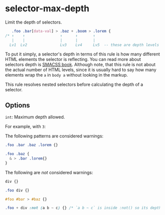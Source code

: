 # selector-max-depth

Limit the depth of selectors.

```css
   .foo .bar[data-val] > .baz + .boom > .lorem {
/* ↑    ↑                ↑      ↑       ↑
   |    |                |      |       | 
  Lv1  Lv2               Lv3    Lv4     Lv5  -- these are depth levels */
```

To put it simply, a selector's depth in terms of this rule is how many different HTML elements the selector is reflecting. You can read more about selectors depth is [SMACSS book](http://smacss.com/book/applicability). Although note, that this rule is not about the actual number of HTML levels, since it is usually hard to say how many elements wrap the `a` in `body a` without looking in the markup.

This rule resolves nested selectors before calculating the depth of a selector.

## Options

`int`: Maximum depth allowed.

For example, with `3`:

The following patterns are considered warnings:

```css
.foo .bar .baz .lorem {}
```

```css
.foo .baz {
  & > .bar .lorem{}
}
```

The following are *not* considered warnings:

```css
div {}
```

```css
.foo div {}
```

```css
#foo #bar > #baz {}
```

```css
.foo + div :not (a b ~ c) {} /* `a b ~ c` is inside :not() so its depth is calculated separately */
```
